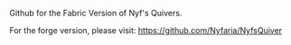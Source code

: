 
Github for the Fabric Version of Nyf's Quivers.

For the forge version, please visit:
https://github.com/Nyfaria/NyfsQuiver
